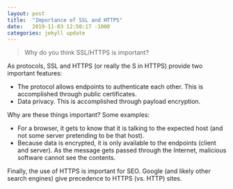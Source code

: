 ```yaml
---
layout: post
title:  "Importance of SSL and HTTPS"
date:   2019-11-03 12:50:17 -1000
categories: jekyll update
---
```

<blockquote>
Why do you think SSL/HTTPS is important?
</blockquote>
<p>As protocols, SSL and HTTPS (or really the S in HTTPS) provide two important features:</p>
<ul>
<li>The protocol allows endpoints to authenticate each other.  This is accomplished through public certificates.</li>
<li>Data privacy.  This is accomplished through payload encryption.</li>
</ul>
<p>Why are these things important?  Some examples:</p>
<ul>
<li>
For a browser, it gets to know that it is talking to the expected host (and not some server pretending to be that host).
</li>  
<li>
Because data is encrypted, it is only available to the endpoints (client and server).  As the message gets passed through the Internet, malicious software cannot see the contents.
</li>
</ul>
<p>
Finally, the use of HTTPS is important for SEO.  Google (and likely other search engines) give precedence to HTTPS (vs. HTTP) sites.
</p>
